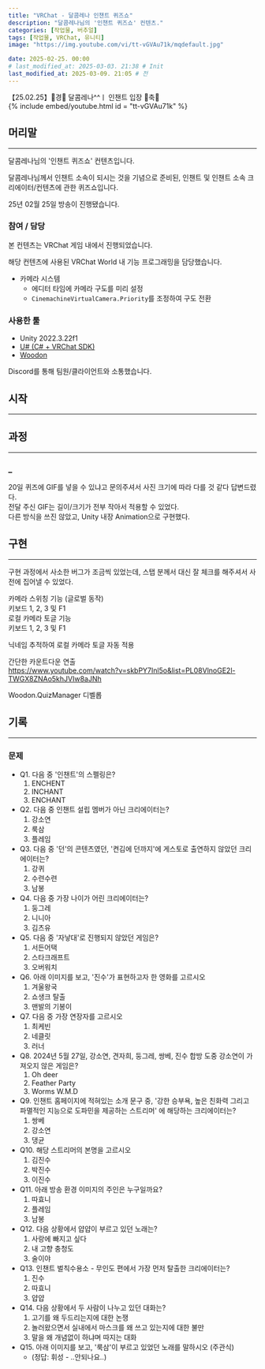 ```yaml
---
title: "VRChat - 달콤레나 인챈트 퀴즈쇼"
description: "달콤레나님의 '인챈트 퀴즈쇼' 컨텐츠."
categories: [작업물, 버추얼]
tags: [작업물, VRChat, 유니티]
image: "https://img.youtube.com/vi/tt-vGVAu71k/mqdefault.jpg"

date: 2025-02-25. 00:00
# last_modified_at: 2025-03-03. 21:38 # Init
last_modified_at: 2025-03-09. 21:05 # 전
---
```


【25.02.25】🎉경🎈 달콤레나^^ㅣ 인챈트 입장 🎈축🎉  
{% include embed/youtube.html id = "tt-vGVAu71k" %}

## 머리말

---

달콤레나님의 '인챈트 퀴즈쇼' 컨텐츠입니다.  

달콤레나님께서 인챈트 소속이 되시는 것을 기념으로 준비된, 인챈트 및 인챈트 소속 크리에이터/컨텐츠에 관한 퀴즈쇼입니다.  

25년 02월 25일 방송이 진행됐습니다.  

### 참여 / 담당

본 컨텐츠는 VRChat 게임 내에서 진행되었습니다.  

해당 컨텐츠에 사용된 VRChat World 내 기능 프로그래밍을 담당했습니다.  

- 카메라 시스템
  - 에디터 타임에 카메라 구도를 미리 설정
  - `CinemachineVirtualCamera.Priority`를 조정하여 구도 전환

### 사용한 툴

- Unity 2022.3.22f1
- [U# (C# + VRChat SDK)](https://udonsharp.docs.vrchat.com/)
- [Woodon](https://github.com/wrchat/Woodon)

Discord를 통해 팀원/클라이언트와 소통했습니다.  

## 시작

---

## 과정

---

### _

20일 퀴즈에 GIF를 넣을 수 있냐고 문의주셔서 사진 크기에 따라 다를 것 같다 답변드렸다.  
전달 주신 GIF는 길이/크기가 전부 작아서 적용할 수 있었다.  
다른 방식을 쓰진 않았고, Unity 내장 Animation으로 구현했다.  

## 구현

---

구현 과정에서 사소한 버그가 조금씩 있었는데, 스탭 분께서 대신 잘 체크를 해주셔서 사전에 집어낼 수 있었다.  

카메라 스위칭 기능 (글로벌 동작)  
키보드 1, 2, 3 및 F1  
로컬 카메라 토글 기능  
키보드 1, 2, 3 및 F1  

닉네임 추적하여 로컬 카메라 토글 자동 적용  

간단한 카운트다운 연출  
<https://www.youtube.com/watch?v=skbPY7Inl5o&list=PL08VlnoGE2l-TWGX8ZNAo5khJVIw8aJNh>  

Woodon.QuizManager 디벨롭  

## 기록

---

### 문제

- Q1. 다음 중 '인챈트'의 스펠링은?
  1. ENCHENT
  2. INCHANT
  3. ENCHANT
- Q2. 다음 중 인챈트 설립 멤버가 아닌 크리에이터는?
  1. 강소연
  2. 룩삼
  3. 플레임
- Q3. 다음 중 '던'의 콘텐츠였던, '켠김에 던까지'에 게스토로 출연하지 않았던 크리에이터는?
  1. 강퀴
  2. 수련수련
  3. 남봉
- Q4. 다음 중 가장 나이가 어린 크리에이터는?
  1. 둥그레
  2. 니니아
  3. 김츠유
- Q5. 다음 중 '자낳대'로 진행되지 않았던 게임은?
  1. 서든어택
  2. 스타크래프트
  3. 오버워치
- Q6. 아래 이미지를 보고, '진수'가 표현하고자 한 영화를 고르시오
  1. 겨울왕국
  2. 쇼생크 탈출
  3. 맨발의 기봉이
- Q7. 다음 중 가장 연장자를 고르시오
  1. 최케빈
  2. 네클릿
  3. 러너
- Q8. 2024년 5월 27일, 강소연, 견자희, 둥그레, 쌍베, 진수 합방 도중 강소연이 가져오지 않은 게임은?
  1. Oh deer
  2. Feather Party
  3. Worms W.M.D
- Q9. 인챈트 홈페이지에 적혀있는 소개 문구 중, '강한 승부욕, 높은 친화력 그리고 파멸적인 지능으로 도파민을 제공하는 스트리머' 에 해당하는 크리에이터는?
  1. 쌍베
  2. 강소연
  3. 댕균
- Q10. 해당 스트리머의 본명을 고르시오
  1. 김진수
  2. 박진수
  3. 이진수
- Q11. 아래 방송 환경 이미지의 주인은 누구일까요?
  1. 따효니
  2. 플레임
  3. 남봉
- Q12. 다음 상황에서 얍얍이 부르고 있던 노래는?
  1. 사랑에 빠지고 싶다
  2. 내 고향 충청도
  3. 술이야
- Q13. 인챈트 벌칙수용소 - 무인도 편에서 가장 먼저 탈출한 크리에이터는?
  1. 진수
  2. 따효니
  3. 얍얍
- Q14. 다음 상황에서 두 사람이 나누고 있던 대화는?
  1. 고기를 왜 두드리는지에 대한 논쟁
  2. 놀러왔으면서 실내에서 마스크를 왜 쓰고 있는지에 대한 불만
  3. 말을 왜 개념없이 하냐며 따지는 대화
- Q15. 아래 이미지를 보고, '룩삼'이 부르고 있었던 노래를 말하시오 (주관식)
  - (정답: 휘성 - ..안되나요..)
